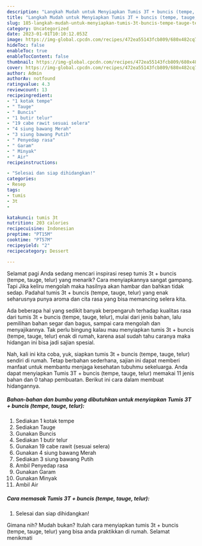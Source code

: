 ```yaml
---
description: "Langkah Mudah untuk Menyiapkan Tumis 3T + buncis (tempe, tauge, telur), Menggugah Selera"
title: "Langkah Mudah untuk Menyiapkan Tumis 3T + buncis (tempe, tauge, telur), Menggugah Selera"
slug: 185-langkah-mudah-untuk-menyiapkan-tumis-3t-buncis-tempe-tauge-telur-menggugah-selera
category: Uncategorized
date: 2023-01-01T10:10:12.053Z
image: https://img-global.cpcdn.com/recipes/472ea55143fcb809/680x482cq70/tumis-3t-buncis-tempe-tauge-telur-foto-resep-utama.jpg
hideToc: false
enableToc: true
enableTocContent: false
thumbnail: https://img-global.cpcdn.com/recipes/472ea55143fcb809/680x482cq70/tumis-3t-buncis-tempe-tauge-telur-foto-resep-utama.jpg
cover: https://img-global.cpcdn.com/recipes/472ea55143fcb809/680x482cq70/tumis-3t-buncis-tempe-tauge-telur-foto-resep-utama.jpg
author: Admin
authorAv: notfound
ratingvalue: 4.3
reviewcount: 13
recipeingredient:
- "1 kotak tempe"
- " Tauge"
- " Buncis"
- "1 butir telur"
- "19 cabe rawit sesuai selera"
- "4 siung bawang Merah"
- "3 siung bawang Putih"
- " Penyedap rasa"
- " Garam"
- " Minyak"
- " Air"
recipeinstructions:

- "Selesai dan siap dihidangkan!"
categories:
- Resep
tags:
- tumis
- 3t
- 

katakunci: tumis 3t  
nutrition: 203 calories
recipecuisine: Indonesian
preptime: "PT15M"
cooktime: "PT57M"
recipeyield: "2"
recipecategory: Dessert

---
```



Selamat pagi Anda sedang mencari inspirasi resep tumis 3t + buncis (tempe, tauge, telur) yang menarik? Cara menyiapkannya sangat gampang. Tapi Jika keliru mengolah maka hasilnya akan hambar dan bahkan tidak sedap. Padahal tumis 3t + buncis (tempe, tauge, telur) yang enak seharusnya punya aroma dan cita rasa yang bisa memancing selera kita.


Ada beberapa hal yang sedikit banyak berpengaruh terhadap kualitas rasa dari tumis 3t + buncis (tempe, tauge, telur), mulai dari jenis bahan, lalu pemilihan bahan segar dan bagus, sampai cara mengolah dan menyajikannya. Tak perlu bingung kalau mau menyiapkan tumis 3t + buncis (tempe, tauge, telur) enak di rumah, karena asal sudah tahu caranya maka hidangan ini bisa jadi sajian spesial.




Nah, kali ini kita coba, yuk, siapkan tumis 3t + buncis (tempe, tauge, telur) sendiri di rumah. Tetap berbahan sederhana, sajian ini dapat memberi manfaat untuk membantu menjaga kesehatan tubuhmu sekeluarga. Anda dapat menyiapkan Tumis 3T + buncis (tempe, tauge, telur) memakai 11 jenis bahan dan 0 tahap pembuatan. Berikut ini cara dalam membuat hidangannya.

<!--inarticleads1-->

##### Bahan-bahan dan bumbu yang dibutuhkan untuk menyiapkan Tumis 3T + buncis (tempe, tauge, telur):

1. Sediakan 1 kotak tempe
1. Sediakan  Tauge
1. Gunakan  Buncis
1. Sediakan 1 butir telur
1. Gunakan 19 cabe rawit (sesuai selera)
1. Gunakan 4 siung bawang Merah
1. Sediakan 3 siung bawang Putih
1. Ambil  Penyedap rasa
1. Gunakan  Garam
1. Gunakan  Minyak
1. Ambil  Air




<!--inarticleads2-->

##### Cara memasak Tumis 3T + buncis (tempe, tauge, telur):


1. Selesai dan siap dihidangkan!



Gimana nih? Mudah bukan? Itulah cara menyiapkan tumis 3t + buncis (tempe, tauge, telur) yang bisa anda praktikkan di rumah. Selamat menikmati
